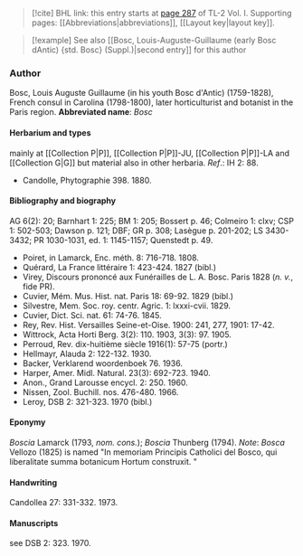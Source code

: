 > [!cite] BHL link: this entry starts at [page 287](https://www.biodiversitylibrary.org/page/33120418) of TL-2 Vol. I.
> Supporting pages: [[Abbreviations|abbreviations]], [[Layout key|layout key]].

> [!example] See also [[Bosc, Louis-Auguste-Guillaume (early Bosc dAntic) {std. Bosc} (Suppl.)|second entry]] for this author

### Author

Bosc, Louis Auguste Guillaume (in his youth Bosc d'Antic) (1759-1828), French consul in Carolina (1798-1800), later horticulturist and botanist in the Paris region. 
**Abbreviated name**: *Bosc*

#### Herbarium and types

mainly at [[Collection P|P]], [[Collection P|P]]-JU, [[Collection P|P]]-LA and [[Collection G|G]] but material also in other herbaria.
*Ref*.: IH 2: 88.
- Candolle, Phytographie 398. 1880.

#### Bibliography and biography

AG 6(2): 20; Barnhart 1: 225; BM 1: 205; Bossert p. 46; Colmeiro 1: clxv; CSP 1: 502-503; Dawson p. 121; DBF; GR p. 308; Lasègue p. 201-202; LS 3430-3432; PR 1030-1031, ed. 1: 1145-1157; Quenstedt p. 49.
- Poiret, in Lamarck, Enc. méth. 8: 716-718. 1808.
- Quérard, La France littéraire 1: 423-424. 1827 (bibl.)
- Virey, Discours prononcé aux Funérailles de L. A. Bosc. Paris 1828 (*n. v.*, fide PR).
- Cuvier, Mém. Mus. Hist. nat. Paris 18: 69-92. 1829 (bibl.)
- Silvestre, Mem. Soc. roy. centr. Agric. 1: lxxxi-cvii. 1829.
- Cuvier, Dict. Sci. nat. 61: 74-76. 1845.
- Rey, Rev. Hist. Versailles Seine-et-Oise. 1900: 241, 277, 1901: 17-42.
- Wittrock, Acta Horti Berg. 3(2): 110. 1903, 3(3): 97. 1905.
- Perroud, Rev. dix-huitième siècle 1916(1): 57-75 (portr.)
- Hellmayr, Alauda 2: 122-132. 1930.
- Backer, Verklarend woordenboek 76. 1936.
- Harper, Amer. Midl. Natural. 23(3): 692-723. 1940.
- Anon., Grand Larousse encycl. 2: 250. 1960.
- Nissen, Zool. Buchill. nos. 476-480. 1966.
- Leroy, DSB 2: 321-323. 1970 (bibl.)

#### Eponymy

*Boscia* Lamarck (1793, *nom. cons.*); *Boscia* Thunberg (1794). *Note*: *Bosca* Vellozo (1825) is named "In memoriam Principis Catholici del Bosco, qui liberalitate summa botanicum Hortum construxit. "

#### Handwriting

Candollea 27: 331-332. 1973.

#### Manuscripts

see DSB 2: 323. 1970.

